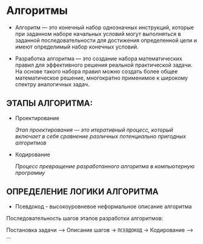 # Алгоритмы

* Алгоритм — это конечный набор однозначных инструкций, которые при заданном наборе начальных условий могут выполняться в заданной последовательности для достижения определенной цели и имеют определимый набор конечных условий.

* Разработка алгоритма — это создание набора математических правил для эффективного решения реальной практической задачи. На основе такого набора правил можно создать более общее математическое решение, многократно применимое к широкому спектру аналогичных задач.

## ЭТАПЫ АЛГОРИТМА:

- Проектирование

    *Этап проектирования — это итеративный процесс, который включает в себя сравнение различных потенциально пригодных алгоритмов*

- Кодирование

    *Процесс превращение разработанного алгоритма в компьютерную программу*

## ОПРЕДЕЛЕНИЕ ЛОГИКИ АЛГОРИТМА

* Псевдокод - высокоуровневое неформальное описание алгоритма

Последовательность шагов этапов разработки алгоритмов: 

Постановка задачи -->  Описание шагов -> `ПСЕВДОКОД` -> Кодирование --> ...


